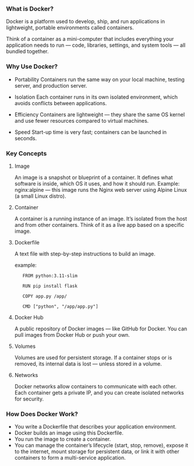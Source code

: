 ### What is Docker?

  Docker is a platform used to develop, ship, and run applications in lightweight, portable environments called containers. 
  
  Think of a container as a mini-computer that includes everything your application needs to run — code, libraries, settings, and system tools — all bundled together.

### Why Use Docker?

* Portability
    Containers run the same way on your local machine, testing server, and production server.

* Isolation
    Each container runs in its own isolated environment, which avoids conflicts between applications.

* Efficiency
    Containers are lightweight — they share the same OS kernel and use fewer resources compared to virtual machines.

* Speed
    Start-up time is very fast; containers can be launched in seconds.

### Key Concepts

1. Image

    An image is a snapshot or blueprint of a container. It defines what software is inside, which OS it uses, and how it should run.
        Example: nginx:alpine — this image runs the Nginx web server using Alpine Linux (a small Linux distro).

2. Container

    A container is a running instance of an image. It’s isolated from the host and from other containers.
    Think of it as a live app based on a specific image.

3. Dockerfile

     A text file with step-by-step instructions to build an image.
   
    example:
   
          FROM python:3.11-slim

          RUN pip install flask
   
          COPY app.py /app/
   
          CMD ["python", "/app/app.py"]

5. Docker Hub

    A public repository of Docker images — like GitHub for Docker.
    You can pull images from Docker Hub or push your own.

6. Volumes

    Volumes are used for persistent storage. If a container stops or is removed, its internal data is lost — unless stored in a volume.

7. Networks

     Docker networks allow containers to communicate with each other. Each container gets a private IP, and you can create isolated networks for security.


### How Does Docker Work?
  - You write a Dockerfile that describes your application environment.
  - Docker builds an image using this Dockerfile.
  - You run the image to create a container.
  - You can manage the container’s lifecycle (start, stop, remove), expose it to the internet, mount storage for persistent data, or link it with other containers to form a multi-service application.







